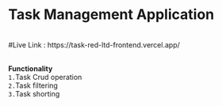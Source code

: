 <h1>Task Management Application</h1> <br>
#Live Link : https://task-red-ltd-frontend.vercel.app/<br> <br>

**Functionality**<br>
   `1.`Task Crud operation<br>
   `2.`Task filtering<br>
   `3.`Task shorting<br>


